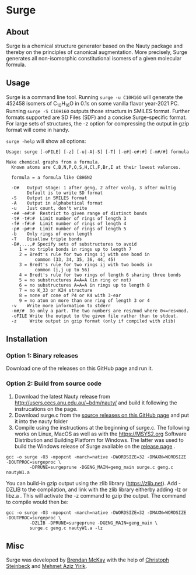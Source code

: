 # Surge
## About
Surge is a chemical structure generator based on the Nauty package and thereby on the principles of canonical augmentation.
More precisely, Surge generates all non-isomorphic constitutional isomers of a given molecular formula.

## Usage
Surge is a command line tool. Running `surge -u C10H16O` will generate the 452458 isomers of C<sub>10</sub>H<sub>16</sub>O in 0.1s on some vanilla flavor year-2021 PC. Running `surge -S C10H16O` outputs those structurs in SMILES format. Further formats supported are SD Files (SDF) and a concise Surge-specific format.  
For large sets of structures, the -z option for compressing the output in gzip format will come in handy.

`surge -help` will show all options:

```
Usage: surge [-oFILE] [-z] [-u|-A|-S] [-T] [-e#|-e#:#] [-m#/#] formula

Make chemical graphs from a formula.
  Known atoms are C,B,N,P,O,S,H,Cl,F,Br,I at their lowest valences.

  formula = a formula like C8H6N2

  -O#   Output stage: 1 after geng, 2 after vcolg, 3 after multig
        Default is to write SD format
  -S    Output in SMILES format
  -A    Output in alphabetical format
  -u    Just count, don't write
  -e# -e#:#  Restrict to given range of distinct bonds
  -t# -t#:#  Limit number of rings of length 3
  -f# -f#:#  Limit number of rings of length 4
  -p# -p#:#  Limit number of rings of length 5
  -b    Only rings of even length
  -T    Disallow triple bonds
  -B#,...,# Specify sets of substructures to avoid
     1 = no triple bonds in rings up to length 7
     2 = Bredt's rule for two rings ij with one bond in
           common (33, 34, 35, 36, 44, 45)
     3 = Bredt's rule for two rings ij with two bonds in
           common (i,j up to 56)
     4 = Bredt's rule for two rings of length 6 sharing three bonds
     5 = no substructures A=A=A (in ring or not)
     6 = no substructures A=A=A in rings up to length 8
     7 = no K_33 or K24 structure
     8 = none of cone of P4 or K4 with 3-ear
     9 = no atom on more than one ring of length 3 or 4
  -v    Write more information to stderr
  -m#/#  Do only a part. The two numbers are res/mod where 0<=res<mod.
  -oFILE Write the output to the given file rather than to stdout.
  -z     Write output in gzip format (only if compiled with zlib)
```
## Installation
### Option 1: Binary releases
Download one of the releases on this GitHub page and run it.

### Option 2: Build from source code
1. Download the latest Nauty release from http://users.cecs.anu.edu.au/~bdm/nauty/ and build it following the instrucations on the page.
2. Download surge.c from the [source releases on this GitHub page](https://github.com/steinbeck/Surge/releases) and put it into the nauty folder
3. Compile using the instructions at the beginning of surge.c. The following works on Linux, MacOS as well as with the https://MSYS2.org
Software Distribution and Building Platform for Windows. The latter was used to build the Windows release of Surge available on the [release page](https://github.com/steinbeck/Surge/releases) .
```
gcc -o surge -O3 -mpopcnt -march=native -DWORDSIZE=32 -DMAXN=WORDSIZE -DOUTPROC=surgeproc \
         -DPRUNE=surgeprune -DGENG_MAIN=geng_main surge.c geng.c nautyW1.a
```
You can build-in gzip output using the zlib library (https://zlib.net). Add -DZLIB to the compilation, and link with the zlib library eitherby adding -lz or libz.a . This will activate the -z command to gzip the output. The command to compile would then be:
```
gcc -o surge -O3 -mpopcnt -march=native -DWORDSIZE=32 -DMAXN=WORDSIZE -DOUTPROC=surgeproc \
         -DZLIB -DPRUNE=surgeprune -DGENG_MAIN=geng_main \
         surge.c geng.c nautyW1.a -lz
```

## Misc
Surge was developed by [Brendan McKay](http://users.cecs.anu.edu.au/~bdm) with the help of [Christoph Steinbeck](https://github.com/steinbeck) and [Mehmet Aziz Yirik](https://github.com/mehmetazizyirik).
